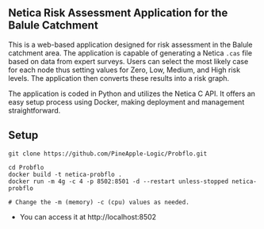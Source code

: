 ## **Netica Risk Assessment Application for the Balule Catchment**

This is a web-based application designed for risk assessment in the Balule catchment area. The application is capable of generating a Netica `.cas` file based on data from expert surveys. Users can select the most likely case for each node thus setting values for Zero, Low, Medium, and High risk levels. The application then converts these results into a risk graph.

The application is coded in Python and utilizes the Netica C API. It offers an easy setup process using Docker, making deployment and management straightforward.

## Setup

```
git clone https://github.com/PineApple-Logic/Probflo.git

cd Probflo
docker build -t netica-probflo .
docker run -m 4g -c 4 -p 8502:8501 -d --restart unless-stopped netica-probflo

# Change the -m (memory) -c (cpu) values as needed.
```

- You can access it at http://localhost:8502
